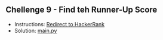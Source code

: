 ## Chellenge 9 - Find teh Runner-Up Score

- Instructions: [Redirect to HackerRank](https://www.hackerrank.com/challenges/find-second-maximum-number-in-a-list/problem?isFullScreen=true)
- Solution: [main.py](./main.py)
